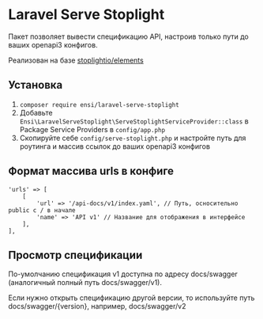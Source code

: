 # Laravel Serve Stoplight

Пакет позволяет вывести спецификацию API, настроив только пути до ваших openapi3 конфигов.

Реализован на базе [stoplightio/elements](https://github.com/stoplightio/elements)

## Установка

1. `composer require ensi/laravel-serve-stoplight`
2. Добавьте `Ensi\LaravelServeStoplight\ServeStoplightServiceProvider::class` в Package Service Providers в `config/app.php`
3. Скопируйте себе `config/serve-stoplight.php` и настройте путь для роутинга и массив ссылок до ваших openapi3 конфигов

## Формат массива urls в конфиге 

```
'urls' => [
    [
        'url' => '/api-docs/v1/index.yaml', // Путь, осносительно public c / в начале
        'name' => 'API v1' // Название для отображения в интерфейсе
    ],
],
```

## Просмотр спецификации

По-умолчанию спецификация v1 доступна по адресу docs/swagger (аналогичный полный путь docs/swagger/v1).

Если нужно открыть спецификацию другой версии, то используйте путь docs/swagger/{version}, например, docs/swagger/v2
